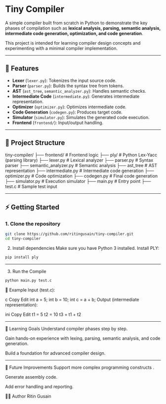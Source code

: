 # Tiny Compiler

A simple compiler built from scratch in Python to demonstrate the key phases of compilation such as **lexical analysis, parsing, semantic analysis, intermediate code generation, optimization, and code generation**.  

This project is intended for learning compiler design concepts and experimenting with a minimal compiler implementation.

---

## 🚀 Features
- **Lexer** (`lexer.py`): Tokenizes the input source code.
- **Parser** (`parser.py`): Builds the syntax tree from tokens.
- **AST** (`ast_tree`, `semantic_analyzer.py`): Handles semantic checks.
- **Intermediate Code** (`intermediate.py`): Generates intermediate representation.
- **Optimizer** (`optimizer.py`): Optimizes intermediate code.
- **Code Generation** (`codegen.py`): Produces target code.
- **Simulator** (`simulator.py`): Simulates the generated code execution.
- **Frontend** (`frontend/`): Input/output handling.

---

## 📂 Project Structure
tiny-compiler/
├── frontend/ # Frontend logic
├── ply/ # Python Lex-Yacc (parsing library)
├── lexer.py # Lexical analyzer
├── parser.py # Syntax parser
├── semantic_analyzer.py # Semantic analysis
├── ast_tree # AST representation
├── intermediate.py # Intermediate code generation
├── optimizer.py # Code optimization
├── codegen.py # Final code generation
├── simulator.py # Execution simulator
├── main.py # Entry point
├── test.c # Sample test input


---

## ⚡ Getting Started

### 1. Clone the repository
```bash
git clone https://github.com/ritingusain/tiny-compiler.git
cd tiny-compiler


```

2. Install dependencies
Make sure you have Python 3 installed. Install PLY:

```bash
pip install ply
```

---

3. Run the Compile
```bash
python main.py test.c
```
🧪 Example
Input (test.c):

c
Copy
Edit
int a = 5;
int b = 10;
int c = a + b;
Output (intermediate representation):

ini
Copy
Edit
t1 = 5
t2 = 10
t3 = t1 + t2

---

📖 Learning Goals
Understand compiler phases step by step.

Gain hands-on experience with lexing, parsing, semantic analysis, and code generation.

Build a foundation for advanced compiler design.

---

📌 Future Improvements
Support more complex programming constructs .

Generate assembly code.

Add error handling and reporting.

👨‍💻 Author
Ritin Gusain
